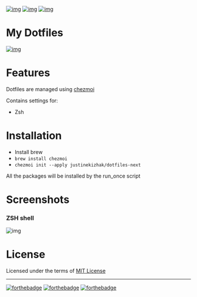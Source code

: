 [![img](https://img.shields.io/badge/Made_in-VS_CODE-blue?style=for-the-badge)](https://github.com/hlissner/doom-emacs)
[![img](https://img.shields.io/badge/follow_me-@alka1e-E4405F?style=for-the-badge&logo=instagram&labelColor=8f3c4c&logoColor=white)](https://www.instagram.com/alka1e)
[![img](https://img.shields.io/badge/follow_me-@alka1e-1DA1F2?style=for-the-badge&logo=twitter&labelColor=27597a&logoColor=white)](https://twitter.com/alka1e)

# My Dotfiles

[![img](https://img.shields.io/badge/license-mit-blueviolet?style=for-the-badge)]()

# Features

Dotfiles are managed using [chezmoi](https://www.chezmoi.io)

Contains settings for:

- Zsh

# Installation

- Install brew
- `brew install chezmoi`
- `chezmoi init --apply justinekizhak/dotfiles-next`

All the packages will be installed by the run_once script

# Screenshots

### ZSH shell

![img](./zsh/images/zsh.png)

# License

Licensed under the terms of [MIT License](LICENSE.md)

---

[![forthebadge](https://forthebadge.com/images/badges/built-with-love.svg)](https://forthebadge.com)
[![forthebadge](https://forthebadge.com/images/badges/built-with-swag.svg)](https://forthebadge.com)
[![forthebadge](https://forthebadge.com/images/badges/60-percent-of-the-time-works-every-time.svg)](https://forthebadge.com)

